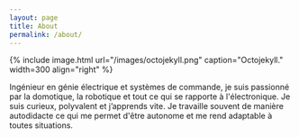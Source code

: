 ```yaml
---
layout: page
title: About
permalink: /about/
---
```


{% include image.html url="/images/octojekyll.png" caption="Octojekyll." width=300 align="right" %}

 Ingénieur en génie électrique et systèmes de commande, je suis passionné par la domotique, la robotique et tout ce qui se rapporte à l'électronique.
   Je suis curieux, polyvalent et jʼapprends vite. Je travaille souvent de manière autodidacte ce qui me permet d'être autonome et me rend adaptable à toutes situations.

